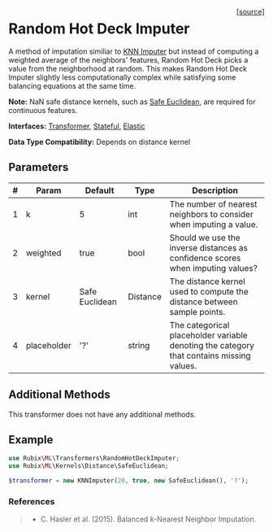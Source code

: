 <span style="float:right;"><a href="https://github.com/RubixML/RubixML/blob/master/src/Transformers/KNNImputer.php">[source]</a></span>

# Random Hot Deck Imputer
A method of imputation similiar to [KNN Imputer](knn-imputer.md) but instead of computing a weighted average of the neighbors' features, Random Hot Deck picks a value from the neighborhood at random. This makes Random Hot Deck Imputer slightly less computationally complex while satisfying some balancing equations at the same time.

**Note:** NaN safe distance kernels, such as [Safe Euclidean](../kernels/distance/safe-euclidean.md), are required for continuous features.

**Interfaces:** [Transformer](api.md#transformers), [Stateful](api.md#stateful), [Elastic](api.md#elastic)

**Data Type Compatibility:** Depends on distance kernel

## Parameters
| # | Param | Default | Type | Description |
|---|---|---|---|---|
| 1 | k | 5 | int | The number of nearest neighbors to consider when imputing a value. |
| 2 | weighted | true | bool | Should we use the inverse distances as confidence scores when imputing values? |
| 3 | kernel | Safe Euclidean | Distance | The distance kernel used to compute the distance between sample points. |
| 4 | placeholder | '?' | string | The categorical placeholder variable denoting the category that contains missing values. |

## Additional Methods
This transformer does not have any additional methods.

## Example
```php
use Rubix\ML\Transformers\RandomHotDeckImputer;
use Rubix\ML\Kernels\Distance\SafeEuclidean;

$transformer = new KNNImputer(20, true, new SafeEuclidean(), '?');
```

### References
>- C. Hasler et al. (2015). Balanced k-Nearest Neighbor Imputation.